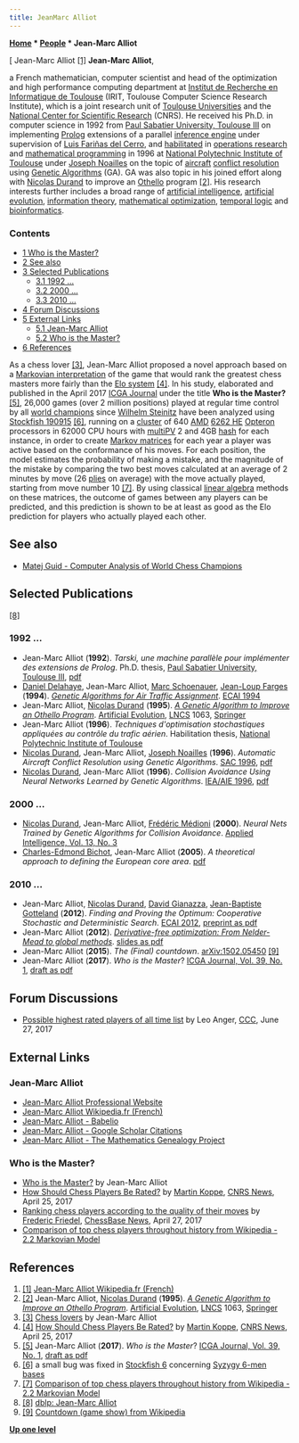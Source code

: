 ```yaml
---
title: JeanMarc Alliot
---
```

**[Home](Home "Home") \* [People](People "People") \* Jean-Marc Alliot**



[ Jean-Marc Alliot <a id="cite-note-1" href="#cite-ref-1">[1]</a>
**Jean-Marc Alliot**,  

a French mathematician, computer scientist and head of the optimization and high performance computing department at [Institut de Recherche en Informatique de Toulouse](https://fr.wikipedia.org/wiki/Institut_de_recherche_en_informatique_de_Toulouse) (IRIT, Toulouse Computer Science Research Institute), which is a joint research unit of [Toulouse Universities](https://en.wikipedia.org/wiki/Universit%C3%A9_f%C3%A9d%C3%A9rale_de_Toulouse_Midi-Pyr%C3%A9n%C3%A9es) and the [National Center for Scientific Research](https://en.wikipedia.org/wiki/Centre_national_de_la_recherche_scientifique) (CNRS). He received his Ph.D. in computer science in 1992 from [Paul Sabatier University, Toulouse III](https://en.wikipedia.org/wiki/Paul_Sabatier_University) on implementing [Prolog](index.php?title=Prolog&action=edit&redlink=1 "Prolog (page does not exist)") extensions of a parallel [inference engine](https://en.wikipedia.org/wiki/Inference_engine) under supervision of [Luis Fariñas del Cerro](Mathematician#LFarinasdelCerro "Mathematician"), and [habilitated](https://en.wikipedia.org/wiki/Habilitation) in [operations research](https://en.wikipedia.org/wiki/Operations_research) and [mathematical programming](https://en.wikipedia.org/wiki/Mathematical_optimization) in 1996 at [National Polytechnic Institute of Toulouse](https://en.wikipedia.org/wiki/National_Polytechnic_Institute_of_Toulouse) under [Joseph Noailles](Mathematician#JNoailles "Mathematician") on the topic of [aircraft](https://en.wikipedia.org/wiki/Aircraft) [conflict resolution](https://en.wikipedia.org/wiki/Traffic_collision_avoidance_system) using [Genetic Algorithms](Genetic_Programming#GeneticAlgorithm "Genetic Programming") (GA). GA was also topic in his joined effort along with [Nicolas Durand](Mathematician#NDurand "Mathematician") to improve an [Othello](Othello "Othello") program <a id="cite-note-2" href="#cite-ref-2">[2]</a>. His research interests further includes a broad range of [artificial intelligence](Artificial_Intelligence "Artificial Intelligence"), [artificial evolution](https://en.wikipedia.org/wiki/Evolutionary_algorithm), [information theory](https://en.wikipedia.org/wiki/Information_theory), [mathematical optimization](https://en.wikipedia.org/wiki/Mathematical_optimization), [temporal logic](https://en.wikipedia.org/wiki/Temporal_logic) and [bioinformatics](https://en.wikipedia.org/wiki/Bioinformatics). 



### Contents


* [1 Who is the Master?](#who-is-the-master.3f)
* [2 See also](#see-also)
* [3 Selected Publications](#selected-publications)
	+ [3.1 1992 ...](#1992-...)
	+ [3.2 2000 ...](#2000-...)
	+ [3.3 2010 ...](#2010-...)
* [4 Forum Discussions](#forum-discussions)
* [5 External Links](#external-links)
	+ [5.1 Jean-Marc Alliot](#jean-marc-alliot)
	+ [5.2 Who is the Master?](#who-is-the-master.3f-2)
* [6 References](#references)






As a chess lover <a id="cite-note-3" href="#cite-ref-3">[3]</a>, Jean-Marc Alliot proposed a novel approach based on a [Markovian interpretation](https://en.wikipedia.org/wiki/Markov_chain) of the game that would rank the greatest chess masters more fairly than the [Elo system](https://en.wikipedia.org/wiki/Elo_rating_system) <a id="cite-note-4" href="#cite-ref-4">[4]</a>. In his study, elaborated and published in the April 2017 [ICGA Journal](ICGA_Journal#39_1 "ICGA Journal") under the title **Who is the Master?** <a id="cite-note-5" href="#cite-ref-5">[5]</a>, 26,000 games (over 2 million positions) played at regular time control by all [world champions](https://en.wikipedia.org/wiki/World_Chess_Championship) since [Wilhelm Steinitz](https://en.wikipedia.org/wiki/Wilhelm_Steinitz) have been analyzed using [Stockfish 190915](Stockfish "Stockfish") <a id="cite-note-6" href="#cite-ref-6">[6]</a>, running on a [cluster](https://en.wikipedia.org/wiki/Computer_cluster) of 640 [AMD](AMD "AMD") [6262 HE](https://en.wikipedia.org/wiki/List_of_AMD_Opteron_microprocessors) [Opteron](X86-64 "X86-64") processors in 62000 CPU hours with [multiPV](Principal_Variation#MultiPV "Principal Variation") 2 and 4GB [hash](Transposition_Table "Transposition Table") for each instance, in order to create [Markov matrices](https://en.wikipedia.org/wiki/Stochastic_matrix) for each year a player was active based on the conformance of his moves. For each position, the model estimates the probability of making a mistake, and the magnitude of the mistake by comparing the two best moves calculated at an average of 2 minutes by move (26 [plies](Ply "Ply") on average) with the move actually played, starting from move number 10 <a id="cite-note-7" href="#cite-ref-7">[7]</a>. By using classical [linear algebra](https://en.wikipedia.org/wiki/Linear_algebra) methods on these matrices, the outcome of games between any players can be predicted, and this prediction is shown to be at least as good as the Elo prediction for players who actually played each other.



## See also


* [Matej Guid - Computer Analysis of World Chess Champions](Matej_Guid#ComputerAnalysis "Matej Guid")


## Selected Publications


<a id="cite-note-8" href="#cite-ref-8">[8]</a>



### 1992 ...


* Jean-Marc Alliot (**1992**). *Tarski, une machine parallèle pour implémenter des extensions de Prolog*. Ph.D. thesis, [Paul Sabatier University, Toulouse III](https://en.wikipedia.org/wiki/Paul_Sabatier_University), [pdf](http://www.alliot.fr/papers/thesejma.pdf)
* [Daniel Delahaye](http://recherche.enac.fr/~delahaye/), Jean-Marc Alliot, [Marc Schoenauer](Marc_Schoenauer "Marc Schoenauer"), [Jean-Loup Farges](https://scholar.google.com/citations?user=H2VjSOgAAAAJ&hl=en) (**1994**). *[Genetic Algorithms for Air Traffic Assignment](https://www.researchgate.net/publication/2489370_Genetic_Algorithms_for_Air_Traffic_Assignment)*. [ECAI 1994](http://dblp.uni-trier.de/db/conf/ecai/ecai94.html#DelahayeASF94)
* Jean-Marc Alliot, [Nicolas Durand](Mathematician#NDurand "Mathematician") (**1995**). *[A Genetic Algorithm to Improve an Othello Program](https://hal-enac.archives-ouvertes.fr/hal-00937682)*. [Artificial Evolution](https://link.springer.com/book/10.1007/3-540-61108-8), [LNCS](https://en.wikipedia.org/wiki/Lecture_Notes_in_Computer_Science) 1063, [Springer](https://en.wikipedia.org/wiki/Springer_Science%2BBusiness_Media)
* Jean-Marc Alliot (**1996**). *Techniques d'optimisation stochastiques appliquées au contrôle du trafic aérien*. Habilitation thesis, [National Polytechnic Institute of Toulouse](https://en.wikipedia.org/wiki/National_Polytechnic_Institute_of_Toulouse)
* [Nicolas Durand](Mathematician#NDurand "Mathematician"), Jean-Marc Alliot, [Joseph Noailles](Mathematician#JNoailles "Mathematician") (**1996**). *Automatic Aircraft Conflict Resolution using Genetic Algorithms*. [SAC 1996](http://dblp.uni-trier.de/db/conf/sac/sac1996.html#DurandAN96), [pdf](http://www.alliot.fr/papers/acm96.pdf)
* [Nicolas Durand](Mathematician#NDurand "Mathematician"), Jean-Marc Alliot (**1996**). *Collision Avoidance Using Neural Networks Learned by Genetic Algorithms*. [IEA/AIE 1996](http://dblp.uni-trier.de/db/conf/ieaaie/ieaaie1996.html#DurandA96), [pdf](http://www.alliot.fr/papers/ieaaei96.pdf)


### 2000 ...


* [Nicolas Durand](Mathematician#NDurand "Mathematician"), Jean-Marc Alliot, [Frédéric Médioni](http://dblp.uni-trier.de/pers/hd/m/M=eacute=dioni:Fr=eacute=d=eacute=ric) (**2000**). *Neural Nets Trained by Genetic Algorithms for Collision Avoidance*. [Applied Intelligence, Vol. 13, No. 3](http://dblp.uni-trier.de/db/journals/apin/apin13.html#DurandAM00)
* [Charles-Edmond Bichot](http://recherche.enac.fr/~bichot/), Jean-Marc Alliot (**2005**). *A theoretical approach to defining the European core area*. [pdf](http://www.alliot.fr/papers/atm2005bichot.pdf)


### 2010 ...


* Jean-Marc Alliot, [Nicolas Durand](Mathematician#NDurand "Mathematician"), [David Gianazza](http://pom.tls.cena.fr/homepages/gianazza/index.html.en), [Jean-Baptiste Gotteland](https://www.researchgate.net/profile/Jean_Baptiste_Gotteland) (**2012**). *Finding and Proving the Optimum: Cooperative Stochastic and Deterministic Search*. [ECAI 2012](http://dblp.uni-trier.de/db/conf/ecai/ecai2012.html#AlliotDGG12), [preprint as pdf](http://www.alliot.fr/papers/ecai2012.pdf)
* Jean-Marc Alliot (**2012**). *[Derivative-free optimization: From Nelder-Mead to global methods](http://www.alliot.fr/cct.shtml.fr)*. [slides as pdf](http://www.alliot.fr/COURS/CCT/optien.pdf)
* Jean-Marc Alliot (**2015**). *The (Final) countdown*. [arXiv:1502.05450](https://arxiv.org/abs/1502.05450) <a id="cite-note-9" href="#cite-ref-9">[9]</a>
* Jean-Marc Alliot (**2017**). *Who is the Master*? [ICGA Journal, Vol. 39, No. 1](ICGA_Journal#39_1 "ICGA Journal"), [draft as pdf](http://www.alliot.fr/CHESS/draft-icga-39-1.pdf)


## Forum Discussions


* [Possible highest rated players of all time list](http://www.talkchess.com/forum/viewtopic.php?t=64436) by Leo Anger, [CCC](CCC "CCC"), June 27, 2017


## External Links


### Jean-Marc Alliot


* [Jean-Marc Alliot Professional Website](http://www.alliot.fr/pro.shtml.en)
* [Jean-Marc Alliot Wikipedia.fr (French)](https://fr.wikipedia.org/wiki/Jean-Marc_Alliot)
* [Jean-Marc Alliot - Babelio](https://www.babelio.com/auteur/Jean-Marc-Alliot/135578)
* [Jean-Marc Alliot - Google Scholar Citations](https://scholar.google.fr/citations?user=I9RAUKcAAAAJ&hl=en)
* [Jean-Marc Alliot - The Mathematics Genealogy Project](https://www.genealogy.math.ndsu.nodak.edu/id.php?id=168092)


### Who is the Master?


* [Who is the Master?](http://www.alliot.fr/CHESS/ficga.html.en) by Jean-Marc Alliot
* [How Should Chess Players Be Rated?](https://news.cnrs.fr/articles/how-should-chess-players-be-rated) by [Martin Koppe](https://news.cnrs.fr/authors/martin-koppe), [CNRS News](https://news.cnrs.fr/), April 25, 2017
* [Ranking chess players according to the quality of their moves](https://en.chessbase.com/post/ranking-chess-players-according-to-the-quality-of-their-moves) by [Frederic Friedel](Frederic_Friedel "Frederic Friedel"), [ChessBase News](ChessBase "ChessBase"), April 27, 2017
* [Comparison of top chess players throughout history from Wikipedia - 2.2 Markovian Model](https://en.wikipedia.org/wiki/Comparison_of_top_chess_players_throughout_history#Markovian_Model)


## References


1. <a id="cite-ref-1" href="#cite-note-1">[1]</a> [Jean-Marc Alliot Wikipedia.fr (French)](https://fr.wikipedia.org/wiki/Jean-Marc_Alliot)
2. <a id="cite-ref-2" href="#cite-note-2">[2]</a> Jean-Marc Alliot, [Nicolas Durand](Mathematician#NDurand "Mathematician") (**1995**). *[A Genetic Algorithm to Improve an Othello Program](https://hal-enac.archives-ouvertes.fr/hal-00937682)*. [Artificial Evolution](https://link.springer.com/book/10.1007/3-540-61108-8), [LNCS](https://en.wikipedia.org/wiki/Lecture_Notes_in_Computer_Science) 1063, [Springer](https://en.wikipedia.org/wiki/Springer_Science%2BBusiness_Media)
3. <a id="cite-ref-3" href="#cite-note-3">[3]</a> [Chess lovers](http://www.chess-lovers.org/) by Jean-Marc Alliot
4. <a id="cite-ref-4" href="#cite-note-4">[4]</a> [How Should Chess Players Be Rated?](https://news.cnrs.fr/articles/how-should-chess-players-be-rated) by [Martin Koppe](https://news.cnrs.fr/authors/martin-koppe), [CNRS News](https://news.cnrs.fr/), April 25, 2017
5. <a id="cite-ref-5" href="#cite-note-5">[5]</a> Jean-Marc Alliot (**2017**). *Who is the Master*? [ICGA Journal, Vol. 39, No. 1](ICGA_Journal#39_1 "ICGA Journal"), [draft as pdf](http://www.alliot.fr/CHESS/draft-icga-39-1.pdf)
6. <a id="cite-ref-6" href="#cite-note-6">[6]</a> a small bug was fixed in [Stockfish 6](Stockfish "Stockfish") concerning [Syzygy 6-men bases](Syzygy_Bases "Syzygy Bases")
7. <a id="cite-ref-7" href="#cite-note-7">[7]</a> [Comparison of top chess players throughout history from Wikipedia - 2.2 Markovian Model](https://en.wikipedia.org/wiki/Comparison_of_top_chess_players_throughout_history#Markovian_Model)
8. <a id="cite-ref-8" href="#cite-note-8">[8]</a> [dblp: Jean-Marc Alliot](https://dblp.uni-trier.de/pers/hd/a/Alliot:Jean=Marc)
9. <a id="cite-ref-9" href="#cite-note-9">[9]</a> [Countdown (game show) from Wikipedia](https://en.wikipedia.org/wiki/Countdown_(game_show))

**[Up one level](People "People")**







 
